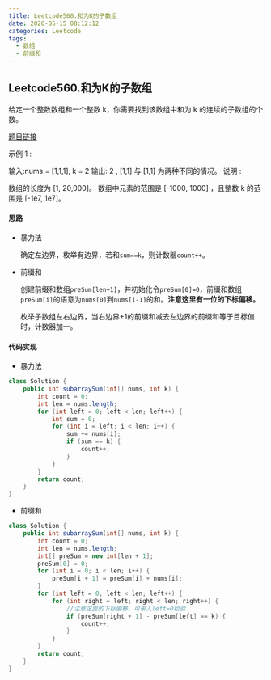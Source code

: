 ```yaml
---
title: Leetcode560.和为K的子数组
date: 2020-05-15 08:12:12
categories: Leetcode
tags:
  - 数组
  - 前缀和
---
```


## Leetcode560.和为K的子数组

给定一个整数数组和一个整数 k，你需要找到该数组中和为 k 的连续的子数组的个数。

[题目链接](https://leetcode-cn.com/problems/subarray-sum-equals-k)

<!--more-->

示例 1 :

输入:nums = [1,1,1], k = 2
输出: 2 , [1,1] 与 [1,1] 为两种不同的情况。
说明 :

数组的长度为 [1, 20,000]。
数组中元素的范围是 [-1000, 1000] ，且整数 k 的范围是 [-1e7, 1e7]。

#### 思路

- 暴力法

  确定左边界，枚举有边界，若和`sum==k`，则计数器`count++`。

- 前缀和

  创建前缀和数组`preSum[len+1]`，并初始化令`preSum[0]=0`，前缀和数组`preSum[i]`的语意为`nums[0]`到`nums[i-1]`的和。**注意这里有一位的下标偏移。**

  枚举子数组左右边界，当右边界+1的前缀和减去左边界的前缀和等于目标值时，计数器加一。



#### 代码实现

- 暴力法

```java
class Solution {
    public int subarraySum(int[] nums, int k) {
        int count = 0;
        int len = nums.length;
        for (int left = 0; left < len; left++) {
            int sum = 0;
            for (int i = left; i < len; i++) {
                sum += nums[i];
                if (sum == k) {
                    count++;
                }
            }
        }
        return count;
    }
}
```

- 前缀和

```java
class Solution {
    public int subarraySum(int[] nums, int k) {
        int count = 0;
        int len = nums.length;
        int[] preSum = new int[len + 1];
        preSum[0] = 0;
        for (int i = 0; i < len; i++) {
            preSum[i + 1] = preSum[i] + nums[i];
        }
        for (int left = 0; left < len; left++) {
            for (int right = left; right < len; right++) {
                //注意这里的下标偏移，可带入left=0检验
                if (preSum[right + 1] - preSum[left] == k) {
                    count++;
                }
            }
        }
        return count;
    }
}
```

